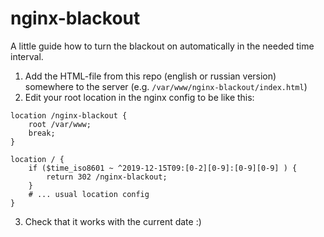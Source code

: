 # nginx-blackout

A little guide how to turn the blackout on automatically in the needed time interval.

1) Add the HTML-file from this repo (english or russian version) somewhere to the server (e.g. `/var/www/nginx-blackout/index.html`)
2) Edit your root location in the nginx config to be like this:

```nginx
location /nginx-blackout {
    root /var/www;
    break;
}

location / {
    if ($time_iso8601 ~ ^2019-12-15T09:[0-2][0-9]:[0-9][0-9] ) {
    	return 302 /nginx-blackout;
    }
    # ... usual location config
}
```

3) Check that it works with the current date :)
